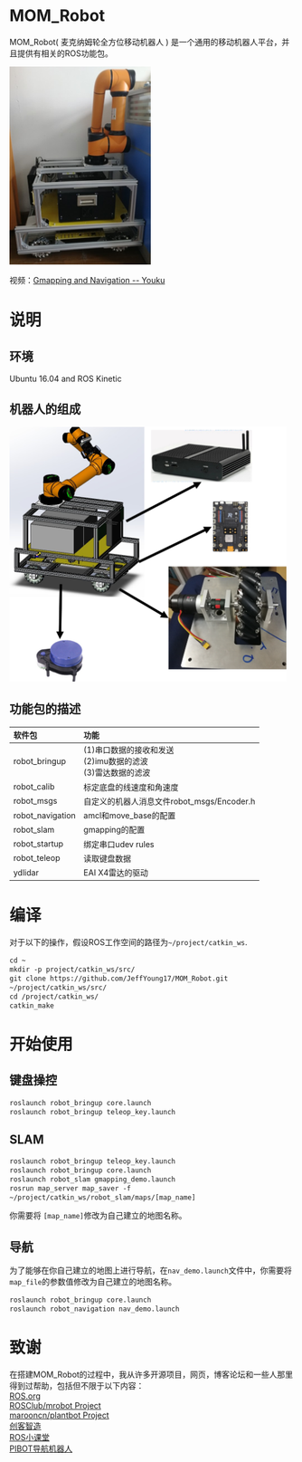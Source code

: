# MOM_Robot

MOM_Robot( 麦克纳姆轮全方位移动机器人 ) 是一个通用的移动机器人平台，并且提供有相关的ROS功能包。

<img src="../images/MOM_Robot.jpg" width="250" height="350" alt="MOM_Robot"/>

视频：[Gmapping and Navigation -- Youku](http://v.youku.com/v_show/id_XMzg2NDA5ODAwOA==.html?spm=a2hzp.8244740.0.0)

# 说明

## 环境

Ubuntu 16.04 and ROS Kinetic

## 机器人的组成

<img src="../images/Component.png" width="490" height="450" alt="Component"/>

## 功能包的描述

| 软件包 | 功能 |
|:- |:- |
|robot_bringup|(1)串口数据的接收和发送<br/>(2)imu数据的滤波<br/>(3)雷达数据的滤波|
|robot_calib|标定底盘的线速度和角速度|
|robot_msgs| 自定义的机器人消息文件robot_msgs/Encoder.h |
|robot_navigation| amcl和move_base的配置 |
|robot_slam| gmapping的配置 |
|robot_startup| 绑定串口udev rules |
|robot_teleop| 读取键盘数据 |
|ydlidar| EAI X4雷达的驱动 |

# 编译

对于以下的操作，假设ROS工作空间的路径为`~/project/catkin_ws`.

```
cd ~
mkdir -p project/catkin_ws/src/
git clone https://github.com/JeffYoung17/MOM_Robot.git ~/project/catkin_ws/src/
cd /project/catkin_ws/
catkin_make
```

# 开始使用

## 键盘操控

```
roslaunch robot_bringup core.launch
roslaunch robot_bringup teleop_key.launch
```

## SLAM

```
roslaunch robot_bringup teleop_key.launch
roslaunch robot_bringup core.launch
roslaunch robot_slam gmapping_demo.launch
rosrun map_server map_saver -f ~/project/catkin_ws/robot_slam/maps/[map_name]
```

你需要将 `[map_name]`修改为自己建立的地图名称。

## 导航

为了能够在你自己建立的地图上进行导航，在`nav_demo.launch`文件中，你需要将` map_file`的参数值修改为自己建立的地图名称。

```
roslaunch robot_bringup core.launch
roslaunch robot_navigation nav_demo.launch
```


# 致谢

在搭建MOM_Robot的过程中，我从许多开源项目，网页，博客论坛和一些人那里得到过帮助，包括但不限于以下内容：<br/>
[ROS.org](http://wiki.ros.org)<br/>
[ROSClub/mrobot Project](https://github.com/ROSClub/mrobot)<br/>
[marooncn/plantbot Project](https://github.com/marooncn/plantbot)<br/>
[创客智造](https://www.ncnynl.com/)<br/>
[ROS小课堂](http://i.youku.com/i/UMTUzNzkwNTA1Ng==?spm=a2hzp.8253869.0.0)<br/>
[PIBOT导航机器人](https://www.jianshu.com/u/7f508db63608)